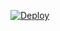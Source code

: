 

[![Deploy](https://www.herokucdn.com/deploy/button.png)](https://dashboard.heroku.com/new?template=https://github.com/cartrote-rxz/cassaba) 


